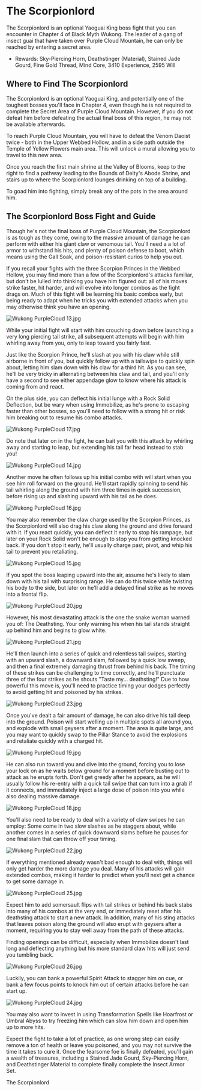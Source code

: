 # The Scorpionlord

The Scorpionlord is an optional Yaoguai King boss fight that you can encounter in Chapter 4 of Black Myth Wukong. The leader of a gang of insect guai that have taken over Purple Cloud Mountain, he can only be reached by entering a secret area. 

  * Rewards: Sky-Piercing Horn, Deathstinger (Material), Stained Jade Gourd, Fine Gold Thread, Mind Core, 3410 Experience, 2595 Will

## Where to Find The Scorpionlord

The Scorpionlord is an optional Yaoguai King, and potentially one of the toughest bosses you'll face in Chapter 4, even though he is not required to complete the Secret Area of Purple Cloud Mountain. However, if you do not defeat him before defeating the actual final boss of this region, he may not be available afterwards. 

To reach Purple Cloud Mountain, you will have to defeat the Venom Daoist twice - both in the Upper Webbed Hollow, and in a side path outside the Temple of Yellow Flowers main area. This will unlock a mural allowing you to travel to this new area. 

Once you reach the first main shrine at the Valley of Blooms, keep to the right to find a pathway leading to the Bounds of Deity's Abode Shrine, and stairs up to where the Scorpionlord lounges drinking on top of a building. 

To goad him into fighting, simply break any of the pots in the area around him. 

## The Scorpionlord Boss Fight and Guide

Though he's not the final boss of Purple Cloud Mountain, the Scorpionlord is as tough as they come, owing to the massive amount of damage he can perform with either his giant claw or venomous tail. You'll need a a lot of armor to withstand his hits, and plenty of poison defense to boot, which means using the Gall Soak, and poison-resistant curios to help you out. 

If you recall your fights with the three Scorpion Princes in the Webbed Hollow, you may find more than a few of the Scorpionlord's attacks familiar, but don't be lulled into thinking you have him figured out: all of his moves strike faster, hit harder, and will evolve into longer combos as the fight drags on. Much of this fight will be learning his basic combos early, but being ready to adapt when he tricks you with extended attacks when you may otherwise think you have an opening. 

![Wukong PurpleCloud 13.jpg](https://oyster.ignimgs.com/mediawiki/apis.ign.com/black-myth-wukong/8/84/Wukong_PurpleCloud_13.jpg)

While your initial fight will start with him crouching down before launching a very long piercing tail strike, all subsequent attempts will begin with him whirling away from you, only to leap toward you fairly fast. 

Just like the Scorpion Prince, he'll slash at you with his claw while still airborne in front of you, but quickly follow up with a tailswipe to quickly spin about, letting him slam down with his claw for a third hit. As you can see, he'll be very tricky in alternating between his claw and tail, and you'll only have a second to see either appendage glow to know where his attack is coming from and react. 

On the plus side, you can deflect his initial lunge with a Rock Solid Deflection, but be wary when using Immobilize, as he's prone to escaping faster than other bosses, so you'll need to follow with a strong hit or risk him breaking out to resume his combo attacks. 

![Wukong PurpleCloud 17.jpg](https://oyster.ignimgs.com/mediawiki/apis.ign.com/black-myth-wukong/8/8d/Wukong_PurpleCloud_17.jpg)

Do note that later on in the fight, he can bait you with this attack by whirling away and starting to leap, but extending his tail far head instead to stab you! 

![Wukong PurpleCloud 14.jpg](https://oyster.ignimgs.com/mediawiki/apis.ign.com/black-myth-wukong/a/a1/Wukong_PurpleCloud_14.jpg)

Another move he often follows up his initial combo with will start when you see him roll forward on the ground. He'll start rapidly spinning to send his tail whirling along the ground with him three times in quick succession, before rising up and slashing upward with his tail as he does. 

![Wukong PurpleCloud 16.jpg](https://oyster.ignimgs.com/mediawiki/apis.ign.com/black-myth-wukong/b/ba/Wukong_PurpleCloud_16.jpg)

You may also remember the claw charge used by the Scorpion Princes, as the Scorpionlord will also drag his claw along the ground and drive forward with it. If you react quickly, you can deflect it early to stop his rampage, but later on your Rock Solid won't be enough to stop you from getting knocked back. If you don't stop it early, he'll usually charge past, pivot, and whip his tail to prevent you retaliating. 

![Wukong PurpleCloud 15.jpg](https://oyster.ignimgs.com/mediawiki/apis.ign.com/black-myth-wukong/a/a5/Wukong_PurpleCloud_15.jpg)

If you spot the boss leaping upward into the air, assume he's likely to slam down with his tail with surprising range. He can do this twice while twisting his body to the side, but later on he'll add a delayed final strike as he moves into a frontal flip. 

![Wukong PurpleCloud 20.jpg](https://oyster.ignimgs.com/mediawiki/apis.ign.com/black-myth-wukong/b/bd/Wukong_PurpleCloud_20.jpg)

However, his most devastating attack is the one the snake woman warned you of: The Deathsting. Your only warning his when his tail stands straight up behind him and begins to glow white. 

![Wukong PurpleCloud 21.jpg](https://oyster.ignimgs.com/mediawiki/apis.ign.com/black-myth-wukong/c/c1/Wukong_PurpleCloud_21.jpg)

He'll then launch into a series of quick and relentless tail swipes, starting with an upward slash, a downward slam, followed by a quick low sweep, and then a final extremely damaging thrust from behind his back. The timing of these strikes can be challenging to time correctly, and he'll punctuate three of the four strikes as he shouts "Taste my... deathsting!" Due to how powerful this move is, you'll need to practice timing your dodges perfectly to avoid getting hit and poisoned by his strikes. 

![Wukong PurpleCloud 23.jpg](https://oyster.ignimgs.com/mediawiki/apis.ign.com/black-myth-wukong/4/43/Wukong_PurpleCloud_23.jpg)

Once you've dealt a fair amount of damage, he can also drive his tail deep into the ground. Poison will start welling up in multiple spots all around you, and explode with small geysers after a moment. The area is quite large, and you may want to quickly swap to the Pillar Stance to avoid the explosions and retaliate quickly with a charged hit. 

![Wukong PurpleCloud 19.jpg](https://oyster.ignimgs.com/mediawiki/apis.ign.com/black-myth-wukong/5/5e/Wukong_PurpleCloud_19.jpg)

He can also run toward you and dive into the ground, forcing you to lose your lock on as he waits below ground for a moment before busting out to attack as he erupts forth. Don't get greedy after he appears, as he will usually follow his re-entry with a quick tail swipe that can turn into a grab if it connects, and immediately inject a large dose of poison into you while also dealing massive damage. 

![Wukong PurpleCloud 18.jpg](https://oyster.ignimgs.com/mediawiki/apis.ign.com/black-myth-wukong/0/04/Wukong_PurpleCloud_18.jpg)

You'll also need to be ready to deal with a variety of claw swipes he can employ: Some come in two slow slashes as he staggers about, while another comes in a series of quick downward slams before he pauses for one final slam that can throw off your timing. 

![Wukong PurpleCloud 22.jpg](https://oyster.ignimgs.com/mediawiki/apis.ign.com/black-myth-wukong/5/50/Wukong_PurpleCloud_22.jpg)

If everything mentioned already wasn't bad enough to deal with, things will only get harder the more damage you deal. Many of his attacks will gain extended combos, making it harder to predict when you'll next get a chance to get some damage in. 

![Wukong PurpleCloud 25.jpg](https://oyster.ignimgs.com/mediawiki/apis.ign.com/black-myth-wukong/2/2d/Wukong_PurpleCloud_25.jpg)

Expect him to add somersault flips with tail strikes or behind his back stabs into many of his combos at the very end, or immediately reset after his deathsting attack to start a new attack. In addition, many of his sting attacks that leaves poison along the ground will also erupt with geysers after a moment, requiring you to stay well away from the path of these attacks. 

Finding openings can be difficult, especially when Immobilize doesn't last long and deflecting anything but his more standard claw hits will just send you tumbling back. 

![Wukong PurpleCloud 26.jpg](https://oyster.ignimgs.com/mediawiki/apis.ign.com/black-myth-wukong/7/7c/Wukong_PurpleCloud_26.jpg)

Luckily, you can bank a powerful Spirit Attack to stagger him on cue, or bank a few focus points to knock him out of certain attacks before he can start up. 

![Wukong PurpleCloud 24.jpg](https://oyster.ignimgs.com/mediawiki/apis.ign.com/black-myth-wukong/b/bf/Wukong_PurpleCloud_24.jpg)

You may also want to invest in using Transformation Spells like Hoarfrost or Umbral Abyss to try freezing him which can slow him down and open him up to more hits. 

Expect the fight to take a lot of practice, as one wrong step can easily remove a ton of health or leave you poisoned, and you may not survive the time it takes to cure it. Once the fearsome foe is finally defeated, you'll gain a wealth of treasures, including a Stained Jade Gourd, Sky-Piercing Horn, and Deathstinger Material to complete finally complete the Insect Armor Set. 

The Scorpionlord